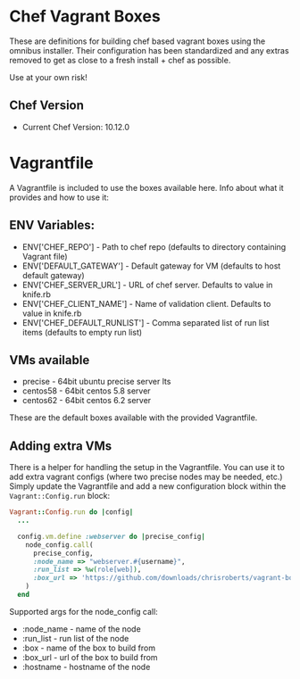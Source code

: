 # Chef Vagrant Boxes

These are definitions for building chef based vagrant boxes
using the omnibus installer. Their configuration has been
standardized and any extras removed to get as close to a fresh
install + chef as possible.

Use at your own risk!

## Chef Version

* Current Chef Version: 10.12.0

# Vagrantfile

A Vagrantfile is included to use the boxes available here. Info about
what it provides and how to use it:

## ENV Variables:

* ENV['CHEF_REPO'] - Path to chef repo (defaults to directory containing Vagrant file)
* ENV['DEFAULT_GATEWAY'] - Default gateway for VM (defaults to host default gateway)
* ENV['CHEF_SERVER_URL'] - URL of chef server. Defaults to value in knife.rb
* ENV['CHEF_CLIENT_NAME'] - Name of validation client. Defaults to value in knife.rb
* ENV['CHEF_DEFAULT_RUNLIST'] - Comma separated list of run list items (defaults to empty run list)

## VMs available

* precise - 64bit ubuntu precise server lts
* centos58 - 64bit centos 5.8 server
* centos62 - 64bit centos 6.2 server

These are the default boxes available with the provided Vagrantfile.

## Adding extra VMs

There is a helper for handling the setup in the Vagrantfile. You can use it to
add extra vagrant configs (where two precise nodes may be needed, etc.) Simply
update the Vagrantfile and add a new configuration block within the `Vagrant::Config.run`
block:

```ruby
Vagrant::Config.run do |config|
  ...

  config.vm.define :webserver do |precise_config|
    node_config.call(
      precise_config, 
      :node_name => "webserver.#{username}",
      :run_list => %w(role[web]),
      :box_url => 'https://github.com/downloads/chrisroberts/vagrant-boxes/precise-64.box'
    )
  end
```

Supported args for the node_config call:

* :node_name - name of the node
* :run_list - run list of the node
* :box - name of the box to build from
* :box_url - url of the box to build from
* :hostname - hostname of the node
